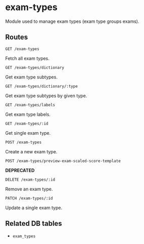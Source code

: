 # exam-types

Module used to manage exam types (exam type groups exams).

## Routes

`GET /exam-types`

Fetch all exam types.

`GET /exam-types/dictionary`

Get exam type subtypes.

`GET /exam-types/dictionary/:type`

Get exam type subtypes by given type.

`GET /exam-types/labels`

Get exam type labels.

`GET /exam-types/:id`

Get single exam type.

`POST /exam-types`

Create a new exam type.

`POST /exam-types/preview-exam-scaled-score-template`

**DEPRECATED**

`DELETE /exam-types/:id`

Remove an exam type.

`PATCH /exam-types/:id`

Update a single exam type.

## Related DB tables
- `exam_types`
